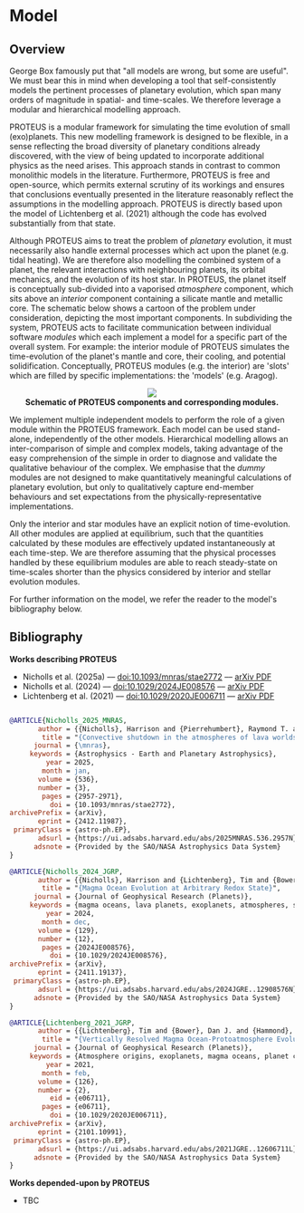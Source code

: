 # Model

## Overview

George Box famously put that "all models are wrong, but some are useful". We must bear this in mind when developing a tool that self-consistently models the pertinent processes of planetary evolution, which span many orders of magnitude in spatial- and time-scales. We therefore leverage a modular and hierarchical modelling approach.

PROTEUS is a modular framework for simulating the time evolution of small (exo)planets. This new modelling framework is designed to be flexible, in a sense reflecting the broad diversity of planetary conditions already discovered, with the view of being updated to incorporate additional physics as the need arises. This approach stands in contrast to common monolithic models in the literature. Furthermore, PROTEUS is free and open-source, which permits external scrutiny of its workings and ensures that conclusions eventually presented in the literature reasonably reflect the assumptions in the modelling approach. PROTEUS is directly based upon the model of Lichtenberg et al. (2021) although the code has evolved substantially from that state.

Although PROTEUS aims to treat the problem of *planetary* evolution, it must necessarily also handle external processes which act upon the planet (e.g. tidal heating). We are therefore also modelling the combined system of a planet, the relevant interactions with neighbouring planets, its orbital mechanics, and the evolution of its host star. In PROTEUS, the planet itself is conceptually sub-divided into a vaporised *atmosphere* component, which sits above an *interior* component containing a silicate mantle and metallic core. The schematic below shows a cartoon of the problem under consideration, depicting the most important components. In subdividing the system, PROTEUS acts to facilitate communication between individual software *modules* which each implement a model for a specific part of the overall system. For example: the interior module of PROTEUS simulates the time-evolution of the planet's mantle and core, their cooling, and potential solidification. Conceptually, PROTEUS modules (e.g. the interior) are 'slots' which are filled by specific implementations: the 'models' (e.g. Aragog).

<p align="center">
      <img src="/assets/schematic.png" style="max-width: 70%; height: auto;"></br>
      <b>Schematic of PROTEUS components and corresponding modules.</b> </br>
</p>

We implement multiple independent models to perform the role of a given module within the PROTEUS framework. Each model can be used stand-alone, independently of the other models. Hierarchical modelling allows an inter-comparison of simple and complex models, taking advantage of the easy comprehension of the simple in order to diagnose and validate the qualitative behaviour of the complex. We emphasise that the _dummy_ modules are not designed to make quantitatively meaningful calculations of planetary evolution, but only to qualitatively capture end-member behaviours and set expectations from the physically-representative implementations.

Only the interior and star modules have an explicit notion of time-evolution. All other modules are applied at equilibrium, such that the quantities calculated by these modules are effectively updated instantaneously at each time-step. We are therefore assuming that the physical processes handled by these equilibrium modules are able to reach steady-state on time-scales shorter than the physics considered by interior and stellar evolution modules.

For further information on the model, we refer the reader to the model's bibliography below.

## Bibliography

**Works describing PROTEUS**

* Nicholls et al. (2025a) –– [doi:10.1093/mnras/stae2772](https://doi.org/10.1093/mnras/stae2772) –– [arXiv PDF](https://arxiv.org/pdf/2412.11987)
* Nicholls et al. (2024) –– [doi:10.1029/2024JE008576](https://doi.org/10.1029/2024JE008576) –– [arXiv PDF](https://arxiv.org/pdf/2411.19137)
* Lichtenberg et al. (2021) –– [doi:10.1029/2020JE006711](https://doi.org/10.1029/2020JE006711) –– [arXiv PDF](https://arxiv.org/pdf/2101.10991)

```bibtex

@ARTICLE{Nicholls_2025_MNRAS,
       author = {{Nicholls}, Harrison and {Pierrehumbert}, Raymond T. and {Lichtenberg}, Tim and {Soucasse}, Laurent and {Smeets}, Stef},
        title = "{Convective shutdown in the atmospheres of lava worlds}",
      journal = {\mnras},
     keywords = {Astrophysics - Earth and Planetary Astrophysics},
         year = 2025,
        month = jan,
       volume = {536},
       number = {3},
        pages = {2957-2971},
          doi = {10.1093/mnras/stae2772},
archivePrefix = {arXiv},
       eprint = {2412.11987},
 primaryClass = {astro-ph.EP},
       adsurl = {https://ui.adsabs.harvard.edu/abs/2025MNRAS.536.2957N},
      adsnote = {Provided by the SAO/NASA Astrophysics Data System}
}

@ARTICLE{Nicholls_2024_JGRP,
       author = {{Nicholls}, Harrison and {Lichtenberg}, Tim and {Bower}, Dan J. and {Pierrehumbert}, Raymond},
        title = "{Magma Ocean Evolution at Arbitrary Redox State}",
      journal = {Journal of Geophysical Research (Planets)},
     keywords = {magma oceans, lava planets, exoplanets, atmospheres, simulation, convection, Astrophysics - Earth and Planetary Astrophysics},
         year = 2024,
        month = dec,
       volume = {129},
       number = {12},
        pages = {2024JE008576},
          doi = {10.1029/2024JE008576},
archivePrefix = {arXiv},
       eprint = {2411.19137},
 primaryClass = {astro-ph.EP},
       adsurl = {https://ui.adsabs.harvard.edu/abs/2024JGRE..12908576N},
      adsnote = {Provided by the SAO/NASA Astrophysics Data System}
}

@ARTICLE{Lichtenberg_2021_JGRP,
       author = {{Lichtenberg}, Tim and {Bower}, Dan J. and {Hammond}, Mark and {Boukrouche}, Ryan and {Sanan}, Patrick and {Tsai}, Shang-Min and {Pierrehumbert}, Raymond T.},
        title = "{Vertically Resolved Magma Ocean-Protoatmosphere Evolution: H$_{2}$, H$_{2}$O, CO$_{2}$, CH$_{4}$, CO, O$_{2}$, and N$_{2}$ as Primary Absorbers}",
      journal = {Journal of Geophysical Research (Planets)},
     keywords = {Atmosphere origins, exoplanets, magma oceans, planet composition, planet formation and evolution, planetary surface, Astrophysics - Earth and Planetary Astrophysics, Physics - Atmospheric and Oceanic Physics, Physics - Geophysics},
         year = 2021,
        month = feb,
       volume = {126},
       number = {2},
          eid = {e06711},
        pages = {e06711},
          doi = {10.1029/2020JE006711},
archivePrefix = {arXiv},
       eprint = {2101.10991},
 primaryClass = {astro-ph.EP},
       adsurl = {https://ui.adsabs.harvard.edu/abs/2021JGRE..12606711L},
      adsnote = {Provided by the SAO/NASA Astrophysics Data System}
}

```


**Works depended-upon by PROTEUS**

* TBC

